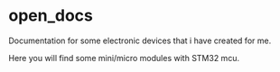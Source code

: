 # open_docs
Documentation for some electronic devices that i have created for me.

Here you will find some mini/micro modules with STM32 mcu.
